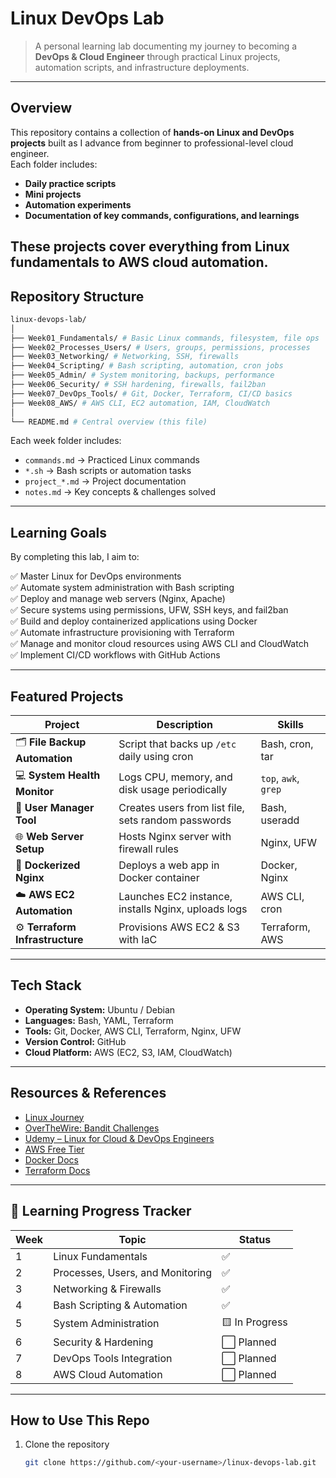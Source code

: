 # Linux DevOps Lab

> A personal learning lab documenting my journey to becoming a **DevOps & Cloud Engineer** through practical Linux projects, automation scripts, and infrastructure deployments.

---

## Overview

This repository contains a collection of **hands-on Linux and DevOps projects** built as I advance from beginner to professional-level cloud engineer.  
Each folder includes:
- **Daily practice scripts**
- **Mini projects**
- **Automation experiments**
- **Documentation of key commands, configurations, and learnings**

These projects cover everything from Linux fundamentals to AWS cloud automation.
---

##  Repository Structure
```bash
linux-devops-lab/
│
├── Week01_Fundamentals/ # Basic Linux commands, filesystem, file ops
├── Week02_Processes_Users/ # Users, groups, permissions, processes
├── Week03_Networking/ # Networking, SSH, firewalls
├── Week04_Scripting/ # Bash scripting, automation, cron jobs
├── Week05_Admin/ # System monitoring, backups, performance
├── Week06_Security/ # SSH hardening, firewalls, fail2ban
├── Week07_DevOps_Tools/ # Git, Docker, Terraform, CI/CD basics
├── Week08_AWS/ # AWS CLI, EC2 automation, IAM, CloudWatch
│
└── README.md # Central overview (this file)
```

Each week folder includes:
- `commands.md` → Practiced Linux commands  
- `*.sh` → Bash scripts or automation tasks  
- `project_*.md` → Project documentation  
- `notes.md` → Key concepts & challenges solved  

---

## Learning Goals

By completing this lab, I aim to:

✅ Master Linux for DevOps environments  
✅ Automate system administration with Bash scripting  
✅ Deploy and manage web servers (Nginx, Apache)  
✅ Secure systems using permissions, UFW, SSH keys, and fail2ban  
✅ Build and deploy containerized applications using Docker  
✅ Automate infrastructure provisioning with Terraform  
✅ Manage and monitor cloud resources using AWS CLI and CloudWatch  
✅ Implement CI/CD workflows with GitHub Actions  

---

## Featured Projects

| Project | Description | Skills |
|----------|--------------|--------|
| 🗂️ **File Backup Automation** | Script that backs up `/etc` daily using cron | Bash, cron, tar |
| 💻 **System Health Monitor** | Logs CPU, memory, and disk usage periodically | `top`, `awk`, `grep` |
| 👥 **User Manager Tool** | Creates users from list file, sets random passwords | Bash, useradd |
| 🌐 **Web Server Setup** | Hosts Nginx server with firewall rules | Nginx, UFW |
| 🐳 **Dockerized Nginx** | Deploys a web app in Docker container | Docker, Nginx |
| ☁️ **AWS EC2 Automation** | Launches EC2 instance, installs Nginx, uploads logs | AWS CLI, cron |
| ⚙️ **Terraform Infrastructure** | Provisions AWS EC2 & S3 with IaC | Terraform, AWS |

---

##  Tech Stack

- **Operating System:** Ubuntu / Debian  
- **Languages:** Bash, YAML, Terraform  
- **Tools:** Git, Docker, AWS CLI, Terraform, Nginx, UFW  
- **Version Control:** GitHub  
- **Cloud Platform:** AWS (EC2, S3, IAM, CloudWatch)

---

##  Resources & References

- [Linux Journey](https://linuxjourney.com/)
- [OverTheWire: Bandit Challenges](https://overthewire.org/wargames/bandit/)
- [Udemy – Linux for Cloud & DevOps Engineers](https://www.udemy.com/course/learn-linux-for-cloud-and-devops/)
- [AWS Free Tier](https://aws.amazon.com/free)
- [Docker Docs](https://docs.docker.com/)
- [Terraform Docs](https://developer.hashicorp.com/terraform/docs)

---

## 🌱 Learning Progress Tracker

| Week | Topic | Status |
|------|--------|--------|
| 1 | Linux Fundamentals | ✅ |
| 2 | Processes, Users, and Monitoring | ✅ |
| 3 | Networking & Firewalls | ✅ |
| 4 | Bash Scripting & Automation | ✅ |
| 5 | System Administration | 🟨 In Progress |
| 6 | Security & Hardening | ⬜ Planned |
| 7 | DevOps Tools Integration | ⬜ Planned |
| 8 | AWS Cloud Automation | ⬜ Planned |

---

## How to Use This Repo

1. Clone the repository  
   ```bash
   git clone https://github.com/<your-username>/linux-devops-lab.git

 ```
